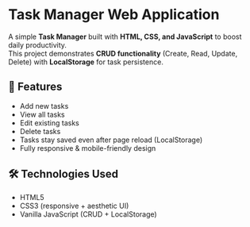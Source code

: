 # Task Manager Web Application

A simple **Task Manager** built with **HTML, CSS, and JavaScript** to boost daily productivity.  
This project demonstrates **CRUD functionality** (Create, Read, Update, Delete) with **LocalStorage** for task persistence.

## 🚀 Features
- Add new tasks
- View all tasks
- Edit existing tasks
- Delete tasks
- Tasks stay saved even after page reload (LocalStorage)
- Fully responsive & mobile-friendly design

## 🛠 Technologies Used
- HTML5
- CSS3 (responsive + aesthetic UI)
- Vanilla JavaScript (CRUD + LocalStorage)
